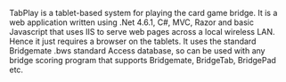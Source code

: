 TabPlay is a tablet-based system for playing the card game bridge.
It is a web application written using .Net 4.6.1, C#, MVC, Razor and basic Javascript that uses IIS to serve web pages across a local wireless LAN.  Hence it just requires a browser on the tablets.  It uses the standard Bridgemate .bws standard Access database, so can be used with any bridge scoring program that supports Bridgemate, BridgeTab, BridgePad etc. 
